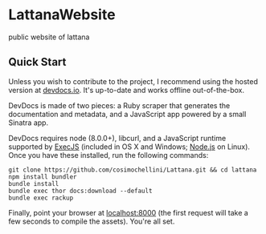# LattanaWebsite
public website of lattana



## Quick Start

Unless you wish to contribute to the project, I recommend using the hosted version at [devdocs.io](https://devdocs.io). It's up-to-date and works offline out-of-the-box.

DevDocs is made of two pieces: a Ruby scraper that generates the documentation and metadata, and a JavaScript app powered by a small Sinatra app.

DevDocs requires node (8.0.0+), libcurl, and a JavaScript runtime supported by [ExecJS](https://github.com/rails/execjs#readme) (included in OS X and Windows; [Node.js](https://nodejs.org/en/) on Linux). Once you have these installed, run the following commands:

```
git clone https://github.com/cosimochellini/Lattana.git && cd lattana
npm install bundler
bundle install
bundle exec thor docs:download --default
bundle exec rackup
```

Finally, point your browser at [localhost:8000](http://localhost:8000) (the first request will take a few seconds to compile the assets). You're all set.